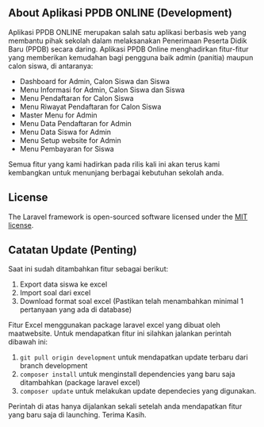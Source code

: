 ## About Aplikasi PPDB ONLINE (Development)

Aplikasi PPDB ONLINE merupakan salah satu aplikasi berbasis web yang membantu pihak sekolah dalam melaksanakan Penerimaan Peserta Didik Baru (PPDB) secara daring. Aplikasi PPDB Online menghadirkan fitur-fitur yang memberikan kemudahan bagi pengguna baik admin (panitia) maupun calon siswa, di antaranya:

-   Dashboard for Admin, Calon Siswa dan Siswa
-   Menu Informasi for Admin, Calon Siswa dan Siswa
-   Menu Pendaftaran for Calon Siswa
-   Menu Riwayat Pendaftaran for Calon Siswa
-   Master Menu for Admin
-   Menu Data Pendaftaran for Admin
-   Menu Data Siswa for Admin
-   Menu Setup website for Admin
-   Menu Pembayaran for Siswa

Semua fitur yang kami hadirkan pada rilis kali ini akan terus kami kembangkan untuk menunjang berbagai kebutuhan sekolah anda.

## License

The Laravel framework is open-sourced software licensed under the [MIT license](https://opensource.org/licenses/MIT).

## Catatan Update (Penting)

Saat ini sudah ditambahkan fitur sebagai berikut:

1. Export data siswa ke excel
2. Import soal dari excel
3. Download format soal excel (Pastikan telah menambahkan minimal 1 pertanyaan yang ada di database)

Fitur Excel menggunakan package laravel excel yang dibuat oleh maatwebsite. Untuk mendapatkan fitur ini silahkan jalankan perintah dibawah ini:

1. `git pull origin development` untuk mendapatkan update terbaru dari branch development
2. `composer install` untuk menginstall dependencies yang baru saja ditambahkan (package laravel excel)
3. `composer update` untuk melakukan update dependecies yang digunakan.

Perintah di atas hanya dijalankan sekali setelah anda mendapatkan fitur yang baru saja di launching. Terima Kasih.

